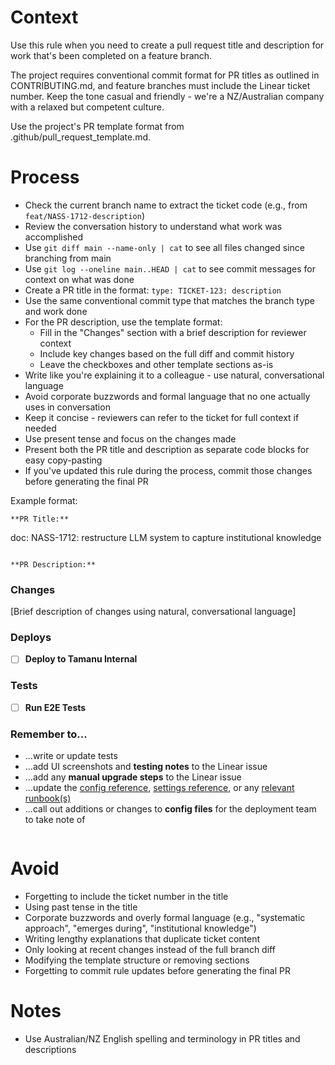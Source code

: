 # Context

Use this rule when you need to create a pull request title and description for work that's been completed on a feature branch.

The project requires conventional commit format for PR titles as outlined in CONTRIBUTING.md, and feature branches must include the Linear ticket number. Keep the tone casual and friendly - we're a NZ/Australian company with a relaxed but competent culture.

Use the project's PR template format from .github/pull_request_template.md.

# Process

- Check the current branch name to extract the ticket code (e.g., from `feat/NASS-1712-description`)
- Review the conversation history to understand what work was accomplished
- Use `git diff main --name-only | cat` to see all files changed since branching from main
- Use `git log --oneline main..HEAD | cat` to see commit messages for context on what was done
- Create a PR title in the format: `type: TICKET-123: description`
- Use the same conventional commit type that matches the branch type and work done
- For the PR description, use the template format:
  - Fill in the "Changes" section with a brief description for reviewer context
  - Include key changes based on the full diff and commit history
  - Leave the checkboxes and other template sections as-is
- Write like you're explaining it to a colleague - use natural, conversational language
- Avoid corporate buzzwords and formal language that no one actually uses in conversation
- Keep it concise - reviewers can refer to the ticket for full context if needed
- Use present tense and focus on the changes made
- Present both the PR title and description as separate code blocks for easy copy-pasting
- If you've updated this rule during the process, commit those changes before generating the final PR

Example format:

```
**PR Title:**
```

doc: NASS-1712: restructure LLM system to capture institutional knowledge

```

**PR Description:**
```

### Changes

[Brief description of changes using natural, conversational language]

### Deploys

- [ ] **Deploy to Tamanu Internal** <!-- #deploy -->

### Tests

- [ ] **Run E2E Tests** <!-- #e2e -->

### Remember to...

- ...write or update tests
- ...add UI screenshots and **testing notes** to the Linear issue
- ...add any **manual upgrade steps** to the Linear issue
- ...update the [config reference](https://beyond-essential.slab.com/posts/reference-config-file-0c70ukly), [settings reference](https://beyond-essential.slab.com/posts/reference-settings-0blw1x2q), or any [relevant runbook(s)](https://beyond-essential.slab.com/topics/runbooks-bs04ml6c)
- ...call out additions or changes to **config files** for the deployment team to take note of

<!-- Thank you! -->

```

```

# Avoid

- Forgetting to include the ticket number in the title
- Using past tense in the title
- Corporate buzzwords and overly formal language (e.g., "systematic approach", "emerges during", "institutional knowledge")
- Writing lengthy explanations that duplicate ticket content
- Only looking at recent changes instead of the full branch diff
- Modifying the template structure or removing sections
- Forgetting to commit rule updates before generating the final PR

# Notes

- Use Australian/NZ English spelling and terminology in PR titles and descriptions
